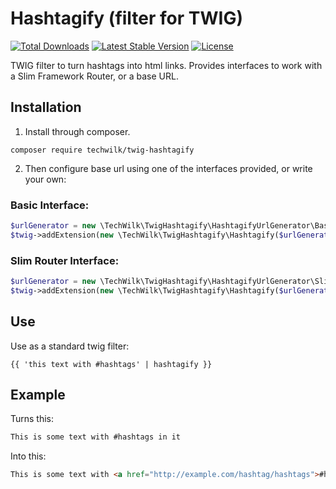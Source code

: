 # Hashtagify (filter for TWIG)

[![Total Downloads](https://img.shields.io/packagist/dt/techwilk/twig-hashtagify.svg)](https://packagist.org/packages/techwilk/twig-hashtagify)
[![Latest Stable Version](https://img.shields.io/packagist/v/techwilk/twig-hashtagify.svg)](https://packagist.org/packages/techwilk/twig-hashtagify)
[![License](https://img.shields.io/packagist/l/techwilk/twig-hashtagify.svg)](https://packagist.org/packages/techwilk/twig-hashtagify)

TWIG filter to turn hashtags into html links. Provides interfaces to work with a Slim Framework Router, or a base URL.

## Installation

1. Install through composer.

```
composer require techwilk/twig-hashtagify
```

2. Then configure base url using one of the interfaces provided, or write your own:

### Basic Interface:

``` php
$urlGenerator = new \TechWilk\TwigHashtagify\HashtagifyUrlGenerator\BasicHashtagifyUrlGenerator('http://example.com/hashtag/');
$twig->addExtension(new \TechWilk\TwigHashtagify\Hashtagify($urlGenerator));
```

### Slim Router Interface:

``` php
$urlGenerator = new \TechWilk\TwigHashtagify\HashtagifyUrlGenerator\SlimHashtagifyUrlGenerator($router, 'route-name', 'argument-name');
$twig->addExtension(new \TechWilk\TwigHashtagify\Hashtagify($urlGenerator));
```

## Use

Use as a standard twig filter:

``` twig
{{ 'this text with #hashtags' | hashtagify }}
```

## Example

Turns this:

``` html
This is some text with #hashtags in it
```

Into this:

``` html
This is some text with <a href="http://example.com/hashtag/hashtags">#hashtags</a> in it
```
